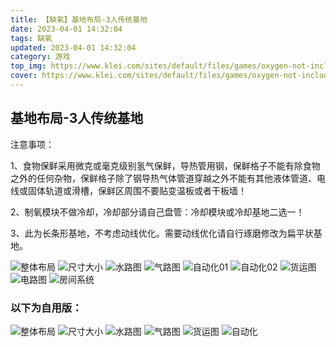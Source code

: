 ```yaml
---
title: 【缺氧】基地布局-3人传统基地
date: 2023-04-01 14:32:04
tags: 缺氧
updated: 2023-04-01 14:32:04
category: 游戏
top_img: https://www.klei.com/sites/default/files/games/oxygen-not-included/assets/oxygen-not-includedpromo.png
cover: https://www.klei.com/sites/default/files/games/oxygen-not-included/assets/oxygen-not-includedpromo.png
---
```


## 基地布局-3人传统基地

注意事项：

1、食物保鲜采用微克或毫克级别氢气保鲜，导热管用钢，保鲜格子不能有除食物之外的任何杂物，保鲜格子除了钢导热气体管道穿越之外不能有其他液体管道、电线或固体轨道或滑槽，保鲜区周围不要贴变温板或者干板墙！

2、制氧模块不做冷却，冷却部分请自己盘管：冷却模块或冷却基地二选一！

3、此为长条形基地，不考虑动线优化。需要动线优化请自行琢磨修改为扁平状基地。

![整体布局](https://s1.ax1x.com/2023/04/01/ppWM8IK.png)
![尺寸大小](https://s1.ax1x.com/2023/04/01/ppWM3a6.png)
![水路图](https://s1.ax1x.com/2023/04/01/ppWM1Vx.png)
![气路图](https://s1.ax1x.com/2023/04/01/ppWMMrR.png)
![自动化01](https://s1.ax1x.com/2023/04/01/ppWMQq1.png)
![自动化02](https://s1.ax1x.com/2023/04/01/ppWMNxH.png)
![货运图](https://s1.ax1x.com/2023/04/01/ppWMJPO.png)
![电路图](https://s1.ax1x.com/2023/04/01/ppWMtRe.png)
![房间系统](https://s1.ax1x.com/2023/04/01/ppWMYGD.png)

### 以下为自用版：
![整体布局](https://s1.ax1x.com/2023/04/01/ppWMaMd.png)
![尺寸大小](https://s1.ax1x.com/2023/04/01/ppWMdsA.png)
![水路图](https://s1.ax1x.com/2023/04/01/ppWMwqI.png)
![气路图](https://s1.ax1x.com/2023/04/01/ppWMDdP.png)
![货运图](https://s1.ax1x.com/2023/04/01/ppWMBZt.png)
![自动化](https://s1.ax1x.com/2023/04/01/ppWMrIf.png)